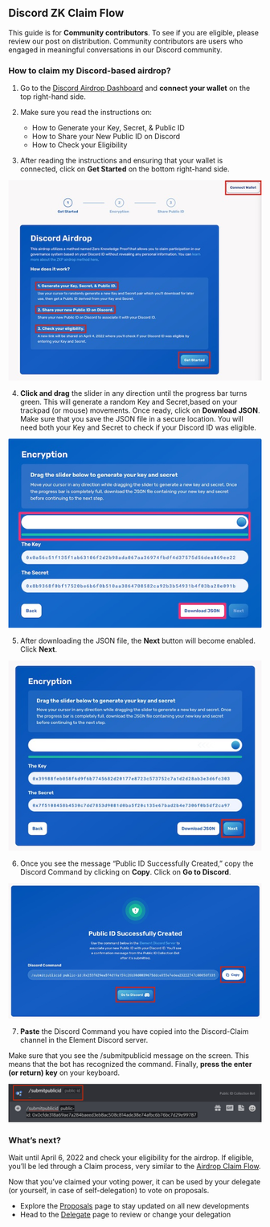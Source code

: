 ## Discord ZK Claim Flow

This guide is for **Community contributors**. To see if you are eligible, please review our post on distribution. Community contributors are users who engaged in meaningful conversations in our Discord community.

### How to claim my Discord-based airdrop?

1. Go to the [Discord Airdrop Dashboard](https://gov.element.fi/zk/discord/) and **connect your wallet** on the top right-hand side.

2. Make sure you read the instructions on:

	* How to Generate your Key, Secret, & Public ID 
	* How to Share your New Public ID on Discord
	* How to Check your Eligibility

3. After reading the instructions and ensuring that your wallet is connected, click on **Get Started** on the bottom right-hand side.

![](../../.gitbook/assets/guides/discord_1.jpeg)

4. **Click and drag** the slider in any direction until the progress bar turns green. This will generate a random Key and Secret,based on your trackpad (or mouse) movements. Once ready, click on **Download JSON**. Make sure that you save the JSON file in a secure location. You will need both your Key and Secret to check if your Discord ID was eligible.

![](../../.gitbook/assets/guides/discord_2.jpeg)

5. After downloading the JSON file, the **Next** button will become enabled. Click **Next**.

![](../../.gitbook/assets/guides/discord_3.jpeg)

6. Once you see the message “Public ID Successfully Created,” copy the Discord Command by clicking on **Copy**. Click on **Go to Discord**.

![](../../.gitbook/assets/guides/discord_4.jpeg)

7. **Paste** the Discord Command you have copied into the Discord-Claim channel in the Element Discord server. 

Make sure that you see the /submitpublicid message on the screen. This means that the bot has recognized the command. Finally, **press the enter (or return) key** on your keyboard.

![](../../.gitbook/assets/guides/discord_5.jpeg)

### What’s next?

Wait until April 6, 2022 and check your eligibility for the airdrop. If eligible, you’ll be led through a Claim process, very similar to the [Airdrop Claim Flow](https://docs.element.fi/governance-council/airdrop).

Now that you’ve claimed your voting power, it can be used by your delegate (or yourself, in case of self-delegation) to vote on proposals. 

* Explore the [Proposals](https://gov.element.fi/proposals) page to stay updated on all new developments
* Head to the [Delegate](https://gov.element.fi/delegate) page to review or change your delegation
